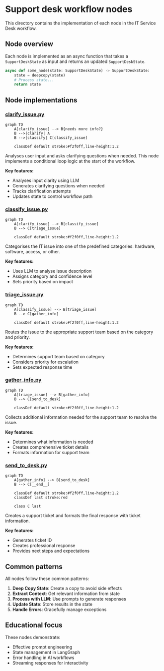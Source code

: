 # Support desk workflow nodes

This directory contains the implementation of each node in the IT Service Desk workflow.

## Node overview

Each node is implemented as an async function that takes a `SupportDeskState` as input and returns an updated `SupportDeskState`.

```python
async def some_node(state: SupportDeskState) -> SupportDeskState:
    state = deepcopy(state)
    # Process state...
    return state
```

## Node implementations

### [clarify_issue.py](clarify_issue.py)

```mermaid
graph TD
    A[clarify_issue] --> B{needs more info?}
    B -->|clarify| A
    B -->|classify| C[classify_issue]
    
    classDef default stroke:#f2f0ff,line-height:1.2
```

Analyses user input and asks clarifying questions when needed. This node implements a conditional loop logic at the start of the workflow.

**Key features:**
- Analyses input clarity using LLM
- Generates clarifying questions when needed
- Tracks clarification attempts
- Updates state to control workflow path

### [classify_issue.py](classify_issue.py)

```mermaid
graph TD
    A[clarify_issue] --> B[classify_issue]
    B --> C[triage_issue]
    
    classDef default stroke:#f2f0ff,line-height:1.2
```

Categorises the IT issue into one of the predefined categories: hardware, software, access, or other.

**Key features:**
- Uses LLM to analyse issue description
- Assigns category and confidence level
- Sets priority based on impact

### [triage_issue.py](triage_issue.py)

```mermaid
graph TD
    A[classify_issue] --> B[triage_issue]
    B --> C[gather_info]
    
    classDef default stroke:#f2f0ff,line-height:1.2
```

Routes the issue to the appropriate support team based on the category and priority.

**Key features:**
- Determines support team based on category
- Considers priority for escalation
- Sets expected response time

### [gather_info.py](gather_info.py)

```mermaid
graph TD
    A[triage_issue] --> B[gather_info]
    B --> C[send_to_desk]
    
    classDef default stroke:#f2f0ff,line-height:1.2
```

Collects additional information needed for the support team to resolve the issue.

**Key features:**
- Determines what information is needed
- Creates comprehensive ticket details
- Formats information for support team

### [send_to_desk.py](send_to_desk.py)

```mermaid
graph TD
    A[gather_info] --> B[send_to_desk]
    B --> C[__end__]
    
    classDef default stroke:#f2f0ff,line-height:1.2
    classDef last stroke:red
    
    class C last
```

Creates a support ticket and formats the final response with ticket information.

**Key features:**
- Generates ticket ID
- Creates professional response
- Provides next steps and expectations

## Common patterns

All nodes follow these common patterns:

1. **Deep Copy State**: Create a copy to avoid side effects
2. **Extract Context**: Get relevant information from state
3. **Process with LLM**: Use prompts to generate responses
4. **Update State**: Store results in the state
5. **Handle Errors**: Gracefully manage exceptions

## Educational focus

These nodes demonstrate:
- Effective prompt engineering
- State management in LangGraph
- Error handling in AI workflows
- Streaming responses for interactivity